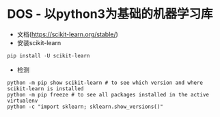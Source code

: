 # DOS - 以python3为基础的机器学习库
- 文档(https://scikit-learn.org/stable/)
- 安装scikit-learn
```python
pip install -U scikit-learn
```
- 检测
```
python -m pip show scikit-learn # to see which version and where scikit-learn is installed
python -m pip freeze # to see all packages installed in the active virtualenv
python -c "import sklearn; sklearn.show_versions()"
```
